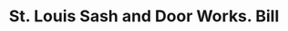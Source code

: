 ---
doi: 10.7916/D8SX7RC5
date_other: '1908'
date_other_textual: '1908'
form: printed ephemera
genre:
- Invoices
name:
- St. Louis Sash and Door Works
object_in_context_url: https://biggert.cul.columbia.edu/items/view/ave_biggert_01888
subject_hierarchical_geographic:
- St. Louis, Missouri, United States
subject_name:
- St. Louis Sash and Door Works
title: St. Louis Sash and Door Works. Bill
sort_title: St. Louis Sash and Door Works. Bill
call_number: ave_biggert_01888
coordinates:
- 38.62722222222222,-90.19777777777779
pid: ave_biggert_01888
identifiers: ave_biggert_01888
thumbnail: https://derivativo-1.library.columbia.edu/iiif/2/ldpd:490621/full/!256,256/0/native.jpg
permalink: /biggert/ave_biggert_01888/
layout: iiif-image-page
---